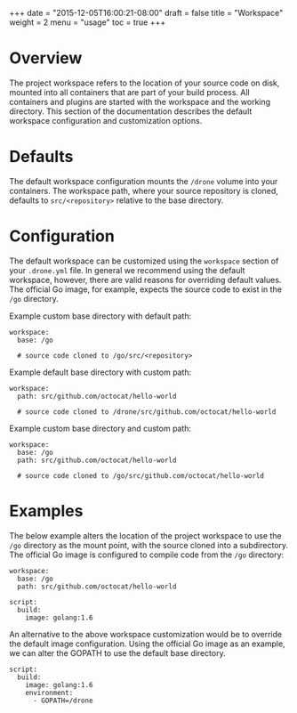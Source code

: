 +++
date = "2015-12-05T16:00:21-08:00"
draft = false
title = "Workspace"
weight = 2
menu = "usage"
toc = true
+++

# Overview

The project workspace refers to the location of your source code on disk, mounted into all containers that are part of your build process. All containers and plugins are started with the workspace and the working directory. This section of the documentation describes the default workspace configuration and customization options.

# Defaults

The default workspace configuration mounts the `/drone` volume into your containers. The workspace path, where your source repository is cloned, defaults to `src/<repository>` relative to the base directory.

# Configuration

The default workspace can be customized using the `workspace` section of your `.drone.yml` file. In general we recommend using the default workspace, however, there are valid reasons for overriding default values. The official Go image, for example, expects the source code to exist in the `/go` directory.

Example custom base directory with default path:

```
workspace:
  base: /go

  # source code cloned to /go/src/<repository>
```

Example default base directory with custom path:

```
workspace:
  path: src/github.com/octocat/hello-world

  # source code cloned to /drone/src/github.com/octocat/hello-world
```

Example custom base directory and custom path:

```
workspace:
  base: /go
  path: src/github.com/octocat/hello-world

  # source code cloned to /go/src/github.com/octocat/hello-world
```

# Examples

The below example alters the location of the project workspace to use the `/go` directory as the mount point, with the source cloned into a subdirectory. The official Go image is configured to compile code from the `/go` directory:

```
workspace:
  base: /go
  path: src/github.com/octocat/hello-world

script:
  build:
    image: golang:1.6
```

An alternative to the above workspace customization would be to override the default image configuration. Using the official Go image as an example, we can alter the GOPATH to use the default base directory.

```
script:
  build:
    image: golang:1.6
    environment:
      - GOPATH=/drone
```
